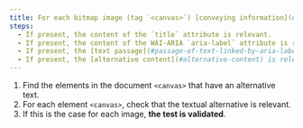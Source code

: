 ```yaml
---
title: For each bitmap image (tag `<canvas>`) [conveying information](#image-conveying-information), having an [alternative text](#text-alternative-image) or an [alternative content](#alternative-content), is this alternative relevant (excluding special cases)?
steps:
  - If present, the content of the `title` attribute is relevant.
  - If present, the content of the WAI-ARIA `aria-label` attribute is relevant.
  - If present, the [text passage](#passage-of-text-linked-by-aria-labelledby-or-aria-describedby) associated via the `aria-labelledby` WAI-ARIA attribute is relevant.
  - If present, the [alternative content](#alternative-content) is relevant.
---
```


1. Find the elements in the document `<canvas>` that have an alternative text.
2. For each element `<canvas>`, check that the textual alternative is relevant.
3. If this is the case for each image, **the test is validated**.
